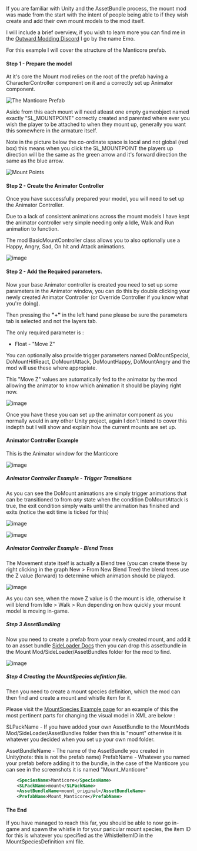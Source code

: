 If you are familiar with Unity and the AssetBundle process, the mount mod was made from the start with the intent of people being able to if they wish create and add their own mount models to the mod itself.


I will include a brief overview, if you wish to learn more you can find me in the [Outward Modding Discord](https://discord.gg/BBfxSD7M) I go by the name Emo.

 
For this example I will cover the structure of the Manticore prefab.



#### Step 1 - Prepare the model


At it's core the Mount mod relies on the root of the prefab having a CharacterController component on it and a correctly set up Animator component.


![The Manticore Prefab](https://user-images.githubusercontent.com/3288858/216479457-8099dcad-7c57-48dd-887e-ce6d416e0fd0.png)


Aside from this each mount will need atleast one empty gameobject named exactly "SL_MOUNTPOINT" correctly created and parented where ever you wish the player to be attached to when they mount up, generally you want this somewhere in the armature itself.

Note in the picture below the co-ordinate space is local and not global (red box) this means when you click the SL_MOUNTPOINT the players up direction will be the same as the green arrow and it's forward direction the same as the blue arrow.

![Mount Points](https://user-images.githubusercontent.com/3288858/216479966-1c793f1b-d6e2-46de-9a67-3cd73137afb1.png)



#### Step 2 - Create the Animator Controller

Once you have successfully prepared your model, you will need to set up the Animator Controller. 

Due to a lack of consistent animations across the mount models I have kept the animator controller very simple needing only a Idle, Walk and Run animation to function.

The mod BasicMountController class allows you to also optionally use a Happy, Angry, Sad, On hit and Attack animations.

![image](https://user-images.githubusercontent.com/3288858/216481266-d377a753-a19a-4ce8-a4c9-62a462c28f24.png)


#### Step 2 - Add the Required parameters.

Now your base Animator controller is created you need to set up some parameters in the Animator window, you can do this by double clicking your newly created Animator Controller (or Override Controller if you know what you're doing).

Then pressing the **"+"** in the left hand pane please be sure the parameters tab is selected and not the layers tab.

The only required parameter is :

- Float - "Move Z"

You can optionally also provide trigger parameters named DoMountSpecial, DoMountHitReact, DoMountAttack, DoMountHappy, DoMountAngry and the mod will use these where appropiate.

This "Move Z" values are automatically fed to the animator by the mod allowing the animator to know which animation it should be playing right now.

![image](https://user-images.githubusercontent.com/3288858/216481309-674dd32c-9f7d-425f-b87f-b5f6c3750f5a.png)


Once you have these you can set up the animator component as you normally would in any other Unity project, again I don't intend to cover this indepth but I will show and explain how the current mounts are set up.


#### Animator Controller Example

This is the Animator window for the Manticore

![image](https://user-images.githubusercontent.com/3288858/216481584-76208bc9-519d-4807-a979-da5b5c374f2e.png)


##### Animator Controller Example - Trigger Transitions

As you can see the DoMount animations are simply trigger animations that can be transitioned to from *any* state when the condition DoMountAttack is true, the exit condition simply waits until the animation has finished and exits (notice the exit time is ticked for this)

![image](https://user-images.githubusercontent.com/3288858/216481743-b8d9bbf9-7ec3-4f60-9585-b0ac0ba0f914.png)

![image](https://user-images.githubusercontent.com/3288858/216481801-bb520fec-565e-4707-a763-7385bcab80a9.png)


##### Animator Controller Example - Blend Trees

The Movement state itself is actually a Blend tree (you can create these by right clicking in the graph New > From New Blend Tree) the blend trees use the Z value (forward) to determine which animation should be played.


![image](https://user-images.githubusercontent.com/3288858/216481945-5a030a19-065c-4793-8678-45d4f3df7299.png)


As you can see, when the move Z value is 0 the mount is idle, otherwise it will blend from Idle > Walk > Run depending on how quickly your mount model is moving in-game.


##### Step 3 AssetBundling

 Now you need to create a prefab from your newly created mount, and add it to an asset bundle [SideLoader Docs](https://sinai-dev.github.io/OSLDocs/#/Basics/SLPacks?id=assetbundles) then you can drop this assetbundle in the Mount Mod/SideLoader/AssetBundles folder for the mod to find.

![image](https://user-images.githubusercontent.com/3288858/216483814-31dac00b-3ed3-4cbe-aacd-64652d85e900.png)


##### Step 4 Creating the MountSpecies defintion file.

Then you need to create a mount species definition, which the mod can then find and create a mount and whistle item for it.

Please visit the [MountSpecies Example page](https://github.com/Grim-/Outward.Mount/blob/main/ExampleMountDefinition.md) for an example of this the most pertinent parts for changing the visual model in XML are below :

SLPackName - If you have added your own AssetBundle to the MountMods Mod/SideLoader/AssetBundles folder then this is "mount" otherwise it is whatever you decided when you set up your own mod folder.

AssetBundleName - The name of the AssetBundle you created in Unity(note: this is not the prefab name)
PrefabName - Whatever you named your prefab before adding it to the bundle, in the case of the Manticore you can see in the screenshots it is named "Mount_Manticore"

```xml
	<SpeciesName>Manticore</SpeciesName>
	<SLPackName>mount</SLPackName>
	<AssetBundleName>mount_original</AssetBundleName>
	<PrefabName>Mount_Manticore</PrefabName>
```



#### The End
If you have managed to reach this far, you should be able to now go in-game and spawn the whistle in for your paricular mount species, the item ID for this is whatever you specified as the WhistleItemID in the MountSpeciesDefinition xml file.
